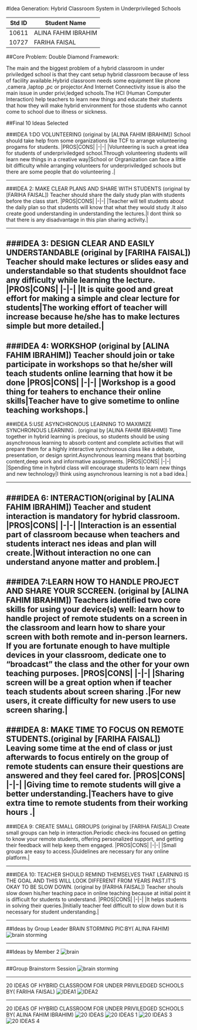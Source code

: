 
#Idea Generation: Hybrid Classroom System in Underprivileged Schools

|Std ID|Student Name|
|:-----:|---------------------|
|10611|ALINA FAHIM IBRAHIM|
|10727|FARIHA FAISAL|

##Core Problem: Double Diamond Framework:

The main and the biggest problem of a hybrid classroom in under priviledged school is that they cant setup hybrid classroom because of less of facility available.Hybrid classroom needs some equipment like phone ,camera ,laptop ,pc or projector.And Internet Connectivity issue is also the main issue in under privi;ledged schools.The HCI (Human Computer Interaction) help teachers to learn new things and educate their students that how they will make hybrid environment for those students who cannot come to school due to illness or sickness.

##Final 10 Ideas Selected

###IDEA 1:DO VOLUNTEERING (original by [ALINA FAHIM IBRAHIM])
School should take  help from some organizations like TCF to arrange volunteering progams for students.
|PROS|CONS|
|-|-|
|Volunteering is such a great idea for students of underpriviledged school.Through volunteering students will learn new things in a creative way|School or Orgranization can face a little bit difficulty while arranging volunteers for underpriviledged schools but there are some people that do volunteering .|

---
###IDEA 2: MAKE CLEAR PLANS AND SHARE WITH STUDENTS (original by [FARIHA FAISAL])
Teacher should share the daily study plan with students before the class start.
|PROS|CONS|
|-|-|
|Teacher will tell students about the daily plan so that students will know that what they would study .It also create good understanding in understanding the lectures.|I dont think so that there is any disadvantage in this plan sharing activity.|

---
###IDEA 3: DESIGN CLEAR AND EASILY UNDERSTANDABLE (original by [FARIHA FAISAL])
Teacher should make lectures or slides easy and understandable so that students shouldnot face any difficulty while learning the lecture.
|PROS|CONS|
|-|-|
|It is quite good and great effort for making a simple and clear lecture for students|The working effort of teacher will increase because he/she has to make lectures simple but more detailed.|
---
###IDEA 4: WORKSHOP (original by [ALINA FAHIM IBRAHIM])
Teacher should join or take participate in workshops so that he/sher will teach students online learning that how it be done
|PROS|CONS|
|-|-|
|Workshop is a good thing for teahers to enchance their online skills|Teacher have to give sometime to online teaching workshops.|
---
###IDEA 5:USE ASYNCHRONOUS LEARNING TO MAXIMIZE SYNCHRONOUS LEARNING . (original by [ALINA FAHIM IBRAHIM])
Time together in hybrid learning is precious, so students should be using asynchronous learning to absorb content and complete activities that will prepare them for a highly interactive synchronous class like a debate, presentation, or design sprint.Asynchronous learning means that bsorbing content,deep work and informative assignments. 
|PROS|CONS|
|-|-|
|Spending time in hybrid class will encourage students to learn new things and new technology|I think using asynchronous learning is not a bad idea.|

---
###IDEA 6: INTERACTION(original by [ALINA FAHIM IBRAHIM])
Teacher and student interaction is mandatory for hybrid classroom.
|PROS|CONS|
|-|-|
|Interaction is an essential part of classroom because when teachers and students interact nes ideas and plan will create.|Without interaction no one can understand anyone matter and problem.|
---
###IDEA 7:LEARN HOW TO HANDLE PROJECT AND SHARE YOUR SCCREEN. (original by [ALINA FAHIM IBRAHIM])
Teachers identified two core skills for using your device(s) well: learn how to handle  project of remote students on a screen in the classroom and learn how to share your screen with both remote and in-person learners. If you are fortunate enough to have multiple devices in your classroom, dedicate one to “broadcast” the class and the other for your own teaching purposes.
|PROS|CONS|
|-|-|
|Sharing screen will be a great option when if teacher teach students about screen sharing .|For new users, it create difficulty for new users to use screen sharing.|
---
###IDEA 8: MAKE TIME TO FOCUS ON REMOTE STUDENTS.(original by [FARIHA FAISAL])
Leaving some time at the end of class or just afterwards to focus entirely on the group of remote students can ensure their questions are answered and they feel cared for.
|PROS|CONS|
|-|-|
|Giving time to remote students will give a better understanding.|Teachers have to give extra time to remote students from their working hours .|
---
###IDEA 9: CREATE SMALL GRROUPS (original by [FARIHA FAISAL])
Create small groups can help in interaction.Periodic check-ins focused on getting to know your remote students, offering personalized support, and getting their feedback will help keep them engaged.
|PROS|CONS|
|-|-|
|Small groups are easy to access.|Guidelines are necessary for any online platform.|

---
###IDEA 10: TEACHER SHOULD REMIND THEMSELVES THAT LEARNING IS THE GOAL AND THIS WILL LOOK DIFFERENT FROM YEARS PAST.IT'S OKAY TO BE SLOW DOWN. (original by [FARIHA FAISAL])
Teacher shouls slow down his/her  teaching pace in online teaching because at initial point it is difficult for students to understand.
|PROS|CONS|
|-|-|
|It helps students in solving their queries.|Initially teacher feel difficult to slow down but it is necessary for student understanding.|

---
##Ideas by Group Leader
BRAIN STORMING PIC:BY( ALINA FAHIM)
![brain storming](https://user-images.githubusercontent.com/92322865/144630139-b57376c5-257b-4efd-ba6e-6f0833063323.jpeg)

---
##Ideas by Member 2
![brain](https://user-images.githubusercontent.com/92322865/144656186-888137c6-775b-44a6-a1f1-3f5dfde94301.jpeg)


---
##Group Brainstorm Session 
![brain storming](https://user-images.githubusercontent.com/92322865/144630139-b57376c5-257b-4efd-ba6e-6f0833063323.jpeg)



---
20 IDEAS OF HYBRID CLASSROOM FOR UNDER PRIVILEDGED SCHOOLS BY( FARIHA FAISAL)
![IDEA1](https://user-images.githubusercontent.com/92322865/144656273-3357dc85-990e-4a04-9828-a223bc3ca04d.jpeg)
![IDEA2](https://user-images.githubusercontent.com/92322865/144656294-6f4d336f-547f-4b21-a1df-ce859fa84e11.jpeg)


------

20 IDEAS OF HYBRID CLASSROOM FOR UNDER PRIVILEDGED SCHOOLS BY( ALINA FAHIM IBRAHIM)
![20 IDEAS](https://user-images.githubusercontent.com/92322865/144630636-4d8393b1-36fe-442c-b034-3f5e6ee655f7.jpeg)
![20 IDEAS 1](https://user-images.githubusercontent.com/92322865/144630651-45ef5185-555b-46ef-b890-bf457296b642.jpeg)
![20 IDEAS 3](https://user-images.githubusercontent.com/92322865/144630662-13f08619-a1d3-41ad-9274-b626c1d7a9b0.jpeg)
![20 IDEAS 4](https://user-images.githubusercontent.com/92322865/144630677-c8781b67-a90d-40f2-a124-c197a803405e.jpeg)


